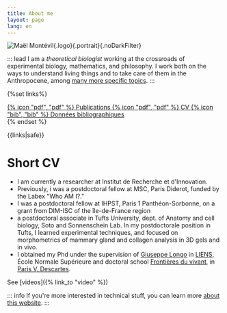 ```yaml
---
title: About me
layout: page
lang: en
---
```


![Maël Montévil](/assets/me/Montevil.jpg){.logo}{.portrait}{.noDarkFilter}

::: lead
I am a *theoretical biologist* working at the crossroads of experimental biology, mathematics, and philosophy. I work both on the ways to understand living things and to take care of them in the Anthropocene, among [many more specific topics](/tags/).
:::

{%set links%}
<div>
<a  class="buttonlink" href=/assets/pdf/publications_Montevil2-en.pdf >{% icon "pdf", "pdf" %}  Publications </a>
<a class="buttonlink" href=/assets/pdf/cv_Montevil_2019_en.pdf >{% icon "pdf", "pdf" %}  CV </a>
<a class="buttonlink" href=/assets/bib/bibM.bib >{% icon "bib", "bib" %}  Données bibliographiques </a>
</div>
{% endset %}

{{links|safe}}

# Short CV

* I am currently a researcher at Institut de Recherche et d'Innovation.
* Previously, i was a postdoctoral fellow at MSC, Paris Diderot, funded by the Labex "Who AM I?." 
* I was a postdoctoral fellow at IHPST, Paris 1 Panthéon-Sorbonne, on a grant from DIM-ISC of the île-de-France region 
* a postdoctoral associate in Tufts University, dept. of Anatomy and cell biology, Soto and Sonnenschein Lab. In my postdoctorale position in Tufts, I learned experimental techniques, and focused on morphometrics of mammary gland and collagen analysis in 3D gels and in vivo.
* I obtained my Phd under the supervision of [Giuseppe Longo](https://www.di.ens.fr/users/longo/) in [LIENS](https://www.di.ens.fr/), École Normale Supérieure and doctoral school [Frontières du vivant](https://www.fdv-paris.org/), in [Paris V, Descartes](https://www.univ-paris5.fr/).

See [videos]({% link_to "video" %})

::: info
If you're more interested in technical stuff, you can learn more [about this website](/about/the-website.html).
:::

